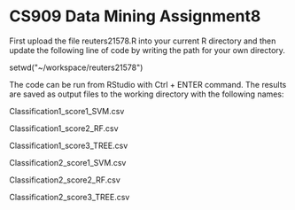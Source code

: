 CS909 Data Mining Assignment8
=============================

First upload the file reuters21578.R into your current R directory and then update the following line of code by writing the path for your own directory.

setwd("~/workspace/reuters21578")

The code can be run from RStudio with Ctrl + ENTER command. The results are saved as output files to the working directory with the following names:

Classification1_score1_SVM.csv

Classification1_score2_RF.csv

Classification1_score3_TREE.csv

Classification2_score1_SVM.csv

Classification2_score2_RF.csv

Classification2_score3_TREE.csv

